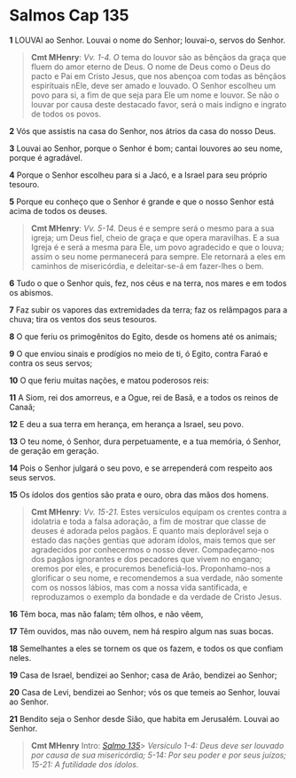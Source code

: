 # Salmos Cap 135

**1** 	LOUVAI ao Senhor. Louvai o nome do Senhor; louvai-o, servos do Senhor.

> **Cmt MHenry**: *Vv. 1-4. O* tema do louvor são as bênçãos da graça que fluem do amor eterno de Deus. O nome de Deus como o Deus do pacto e Pai em Cristo Jesus, que nos abençoa com todas as bênçãos espirituais nEle, deve ser amado e louvado. O Senhor escolheu um povo para si, a fim de que seja para Ele um nome e louvor. Se não o louvar por causa deste destacado favor, será o mais indigno e ingrato de todos os povos.

**2** 	Vós que assistis na casa do Senhor, nos átrios da casa do nosso Deus.

**3** 	Louvai ao Senhor, porque o Senhor é bom; cantai louvores ao seu nome, porque é agradável.

**4** 	Porque o Senhor escolheu para si a Jacó, e a Israel para seu próprio tesouro.

**5** 	Porque eu conheço que o Senhor é grande e que o nosso Senhor está acima de todos os deuses.

> **Cmt MHenry**: *Vv. 5-14.* Deus é e sempre será o mesmo para a sua igreja; um Deus fiel, cheio de graça e que opera maravilhas. E a sua Igreja é e será a mesma para Ele, um povo agradecido e que o louva; assim o seu nome permanecerá para sempre. Ele retornará a eles em caminhos de misericórdia, e deleitar-se-á em fazer-lhes o bem.

**6** 	Tudo o que o Senhor quis, fez, nos céus e na terra, nos mares e em todos os abismos.

**7** 	Faz subir os vapores das extremidades da terra; faz os relâmpagos para a chuva; tira os ventos dos seus tesouros.

**8** 	O que feriu os primogênitos do Egito, desde os homens até os animais;

**9** 	O que enviou sinais e prodígios no meio de ti, ó Egito, contra Faraó e contra os seus servos;

**10** 	O que feriu muitas nações, e matou poderosos reis:

**11** 	A Siom, rei dos amorreus, e a Ogue, rei de Basã, e a todos os reinos de Canaã;

**12** 	E deu a sua terra em herança, em herança a Israel, seu povo.

**13** 	O teu nome, ó Senhor, dura perpetuamente, e a tua memória, ó Senhor, de geração em geração.

**14** 	Pois o Senhor julgará o seu povo, e se arrependerá com respeito aos seus servos.

**15** 	Os ídolos dos gentios são prata e ouro, obra das mãos dos homens.

> **Cmt MHenry**: *Vv. 15-21.* Estes versículos equipam os crentes contra a idolatria e toda a falsa adoração, a fim de mostrar que classe de deuses é adorada pelos pagãos. E quanto mais deplorável seja o estado das nações gentias que adoram ídolos, mais temos que ser agradecidos por conhecermos o nosso dever. Compadeçamo-nos dos pagãos ignorantes e dos pecadores que vivem no engano; oremos por eles, e procuremos beneficiá-los. Proponhamo-nos a glorificar o seu nome, e recomendemos a sua verdade, não somente com os nossos lábios, mas com a nossa vida santificada, e reproduzamos o exemplo da bondade e da verdade de Cristo Jesus.

**16** 	Têm boca, mas não falam; têm olhos, e não vêem,

**17** 	Têm ouvidos, mas não ouvem, nem há respiro algum nas suas bocas.

**18** 	Semelhantes a eles se tornem os que os fazem, e todos os que confiam neles.

**19** 	Casa de Israel, bendizei ao Senhor; casa de Arão, bendizei ao Senhor;

**20** 	Casa de Levi, bendizei ao Senhor; vós os que temeis ao Senhor, louvai ao Senhor.

**21** 	Bendito seja o Senhor desde Sião, que habita em Jerusalém. Louvai ao Senhor.


> **Cmt MHenry** Intro: *[Salmo 135](../19A-Sl/135.md#0)*> *Versículo 1-4: Deus deve ser louvado por causa de sua misericórdia; 5-14: Por seu poder e por seus juízos; 15-21: A futilidade dos ídolos.*